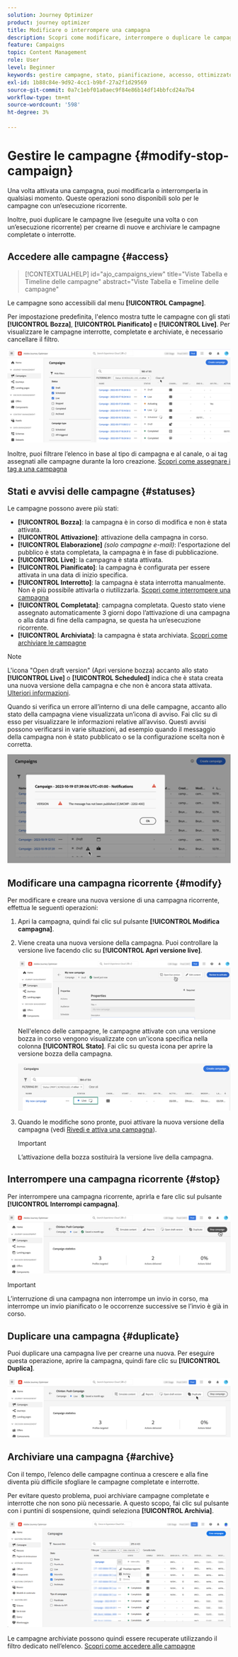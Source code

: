 ```yaml
---
solution: Journey Optimizer
product: journey optimizer
title: Modificare o interrompere una campagna
description: Scopri come modificare, interrompere o duplicare le campagne live in Journey Optimizer
feature: Campaigns
topic: Content Management
role: User
level: Beginner
keywords: gestire campagne, stato, pianificazione, accesso, ottimizzatore
exl-id: 1b88c84e-9d92-4cc1-b9bf-27a2f1d29569
source-git-commit: 0a7c1ebf01a0aec9f84e86b14df14bbfcd24a7b4
workflow-type: tm+mt
source-wordcount: '598'
ht-degree: 3%

---
```


# Gestire le campagne {#modify-stop-campaign}

Una volta attivata una campagna, puoi modificarla o interromperla in qualsiasi momento. Queste operazioni sono disponibili solo per le campagne con un’esecuzione ricorrente.

Inoltre, puoi duplicare le campagne live (eseguite una volta o con un’esecuzione ricorrente) per crearne di nuove e archiviare le campagne completate o interrotte.

## Accedere alle campagne {#access}

>[!CONTEXTUALHELP]
>id="ajo_campaigns_view"
>title="Viste Tabella e Timeline delle campagne"
>abstract="Viste Tabella e Timeline delle campagne"

Le campagne sono accessibili dal menu **[!UICONTROL Campagne]**.

Per impostazione predefinita, l&#39;elenco mostra tutte le campagne con gli stati **[!UICONTROL Bozza]**, **[!UICONTROL Pianificato]** e **[!UICONTROL Live]**. Per visualizzare le campagne interrotte, completate e archiviate, è necessario cancellare il filtro.

![](assets/create-campaign-list.png)

Inoltre, puoi filtrare l’elenco in base al tipo di campagna e al canale, o ai tag assegnati alle campagne durante la loro creazione. [Scopri come assegnare i tag a una campagna](create-campaign.md#create)

## Stati e avvisi delle campagne {#statuses}

Le campagne possono avere più stati:

* **[!UICONTROL Bozza]**: la campagna è in corso di modifica e non è stata attivata.
* **[!UICONTROL Attivazione]**: attivazione della campagna in corso.
* **[!UICONTROL Elaborazione]** *(solo campagne e-mail)*: l&#39;esportazione del pubblico è stata completata, la campagna è in fase di pubblicazione.
* **[!UICONTROL Live]**: la campagna è stata attivata.
* **[!UICONTROL Pianificato]**: la campagna è configurata per essere attivata in una data di inizio specifica.
* **[!UICONTROL Interrotto]**: la campagna è stata interrotta manualmente. Non è più possibile attivarla o riutilizzarla. [Scopri come interrompere una campagna](modify-stop-campaign.md#stop)
* **[!UICONTROL Completata]**: campagna completata. Questo stato viene assegnato automaticamente 3 giorni dopo l’attivazione di una campagna o alla data di fine della campagna, se questa ha un’esecuzione ricorrente.
* **[!UICONTROL Archiviata]**: la campagna è stata archiviata. [Scopri come archiviare le campagne](modify-stop-campaign.md#archive)

>[!NOTE]
>
>L&#39;icona &quot;Open draft version&quot; (Apri versione bozza) accanto allo stato **[!UICONTROL Live]** o **[!UICONTROL Scheduled]** indica che è stata creata una nuova versione della campagna e che non è ancora stata attivata. [Ulteriori informazioni](modify-stop-campaign.md#modify).

Quando si verifica un errore all’interno di una delle campagne, accanto allo stato della campagna viene visualizzata un’icona di avviso. Fai clic su di esso per visualizzare le informazioni relative all’avviso. Questi avvisi possono verificarsi in varie situazioni, ad esempio quando il messaggio della campagna non è stato pubblicato o se la configurazione scelta non è corretta.

![](assets/campaign-alerts.png)

## Modificare una campagna ricorrente {#modify}

Per modificare e creare una nuova versione di una campagna ricorrente, effettua le seguenti operazioni:

1. Apri la campagna, quindi fai clic sul pulsante **[!UICONTROL Modifica campagna]**.

1. Viene creata una nuova versione della campagna. Puoi controllare la versione live facendo clic su **[!UICONTROL Apri versione live]**.

   ![](assets/create-campaign-draft.png)

   Nell&#39;elenco delle campagne, le campagne attivate con una versione bozza in corso vengono visualizzate con un&#39;icona specifica nella colonna **[!UICONTROL Stato]**. Fai clic su questa icona per aprire la versione bozza della campagna.

   ![](assets/create-campaign-edit-list.png)

1. Quando le modifiche sono pronte, puoi attivare la nuova versione della campagna (vedi [Rivedi e attiva una campagna](create-campaign.md#review-activate)).

   >[!IMPORTANT]
   >
   >L’attivazione della bozza sostituirà la versione live della campagna.

## Interrompere una campagna ricorrente {#stop}

Per interrompere una campagna ricorrente, aprirla e fare clic sul pulsante **[!UICONTROL Interrompi campagna]**.

![](assets/create-campaign-stop.png)

>[!IMPORTANT]
>
>L’interruzione di una campagna non interrompe un invio in corso, ma interrompe un invio pianificato o le occorrenze successive se l’invio è già in corso.

<!-- inbound campaign (inapp): can stop and resume -->

## Duplicare una campagna {#duplicate}

Puoi duplicare una campagna live per crearne una nuova. Per eseguire questa operazione, aprire la campagna, quindi fare clic su **[!UICONTROL Duplica]**.

![](assets/create-campaign-duplicate.png)

## Archiviare una campagna {#archive}

Con il tempo, l’elenco delle campagne continua a crescere e alla fine diventa più difficile sfogliare le campagne completate e interrotte.

Per evitare questo problema, puoi archiviare campagne completate e interrotte che non sono più necessarie. A questo scopo, fai clic sul pulsante con i puntini di sospensione, quindi seleziona **[!UICONTROL Archivia]**.

![](assets/create-campaign-archive.png)

Le campagne archiviate possono quindi essere recuperate utilizzando il filtro dedicato nell’elenco. [Scopri come accedere alle campagne](get-started-with-campaigns.md#access)
